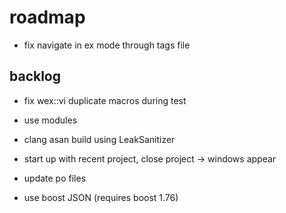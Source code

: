 # roadmap
- fix navigate in ex mode through tags file

## backlog
- fix wex::vi duplicate macros during test
- use modules
- clang asan build using LeakSanitizer

- start up with recent project, close project
  -> windows appear
- update po files
- use boost JSON (requires boost 1.76)
